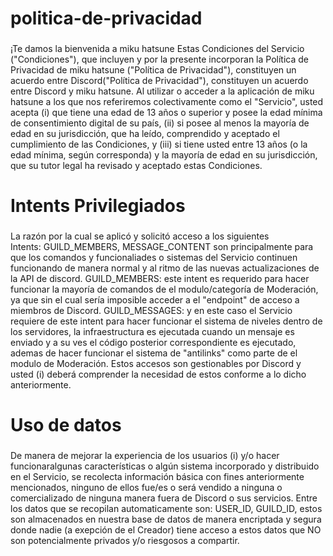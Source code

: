 # politica-de-privacidad


### 
¡Te damos la bienvenida a miku hatsune Estas Condiciones del Servicio ("Condiciones"), que incluyen y por la presente incorporan la Política de Privacidad de miku hatsune ("Política de Privacidad"), constituyen un acuerdo entre Discord("Política de Privacidad"), constituyen un acuerdo entre Discord y miku hatsune. Al utilizar o acceder a la aplicación de miku hatsune a los que nos referiremos colectivamente como el "Servicio", usted acepta (i) que tiene una edad de 13 años o superior y posee la edad mínima de consentimiento digital de su país, (ii) si posee al menos la mayoría de edad en su jurisdicción, que ha leído, comprendido y aceptado el cumplimiento de las Condiciones, y (iii) si tiene usted entre 13 años (o la edad mínima, según corresponda) y la mayoría de edad en su jurisdicción, que su tutor legal ha revisado y aceptado estas Condiciones.

# Intents Privilegiados


###
La razón por la cual se aplicó y solicitó acceso a los siguientes Intents: GUILD_MEMBERS, MESSAGE_CONTENT son principalmente para que los comandos y funcionaliades o sistemas del Servicio continuen funcionando de manera normal y al ritmo de las nuevas actualizaciones de la API de discord. GUILD_MEMBERS: este intent es requerido para hacer funcionar la mayoría de comandos de el modulo/categoría de Moderación, ya que sin el cual sería imposible acceder a el "endpoint" de acceso a miembros de Discord. GUILD_MESSAGES: y en este caso el Servicio requiere de este intent para hacer funcionar el sistema de niveles dentro de los servidores, la infraestructura es ejecutada cuando un mensaje es enviado y a su ves el código posterior correspondiente es ejecutado, ademas de hacer funcionar el sistema de "antilinks" como parte de el modulo de Moderación. Estos accesos son gestionables por Discord y usted (i) deberá comprender la necesidad de estos conforme a lo dicho anteriormente.

# Uso de datos
 
###
De manera de mejorar la experiencia de los usuarios (i) y/o hacer funcionaralgunas características o algún sistema incorporado y distribuido en el Servicio, se recolecta información básica con fines anteriormente mencionados, ninguno de ellos fue/es o será vendido a ninguna o comercializado de ninguna manera fuera de Discord o sus servicios. Entre los datos que se recopilan automaticamente son: USER_ID, GUILD_ID, estos son almacenados en nuestra base de datos de manera encriptada y segura donde nadie (a exepción de el Creador) tiene acceso a estos datos que NO son potencialmente privados y/o riesgosos a compartir.
